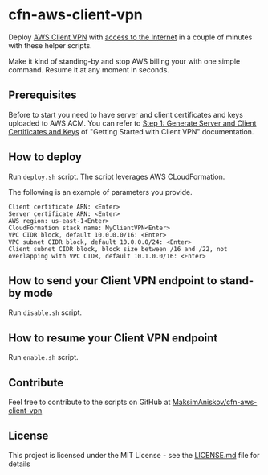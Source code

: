 # cfn-aws-client-vpn

Deploy [AWS Client VPN](https://docs.aws.amazon.com/vpn/latest/clientvpn-admin/what-is.html)
with [access to the Internet](https://docs.aws.amazon.com/vpn/latest/clientvpn-admin/scenario-internet.html)
in a couple of minutes with these helper scripts.

Make it kind of standing-by and stop AWS billing your with one simple command.
Resume it at any moment in seconds.

## Prerequisites

Before to start you need to have server and client certificates and keys uploaded to AWS ACM.
You can refer to [Step 1: Generate Server and Client Certificates and Keys](
https://docs.aws.amazon.com/vpn/latest/clientvpn-admin/cvpn-getting-started.html#cvpn-getting-started-certs)
of "Getting Started with Client VPN" documentation.

## How to deploy

Run ```deploy.sh``` script. The script leverages AWS CLoudFormation.

The following is an example of parameters you provide.

```
Client certificate ARN: <Enter>
Server certificate ARN: <Enter>
AWS region: us-east-1<Enter>
CloudFormation stack name: MyClientVPN<Enter>
VPC CIDR block, default 10.0.0.0/16: <Enter>
VPC subnet CIDR block, default 10.0.0.0/24: <Enter>
Client subnet CIDR block, block size between /16 and /22, not overlapping with VPC CIDR, default 10.1.0.0/16: <Enter>
```

## How to send your Client VPN endpoint to stand-by mode

Run ```disable.sh``` script.

## How to resume your Client VPN endpoint

Run ```enable.sh``` script.

## Contribute
Feel free to contribute to the scripts on GitHub at [MaksimAniskov/cfn-aws-client-vpn](https://github.com/MaksimAniskov/cfn-aws-client-vpn)

## License

This project is licensed under the MIT License - see the [LICENSE.md](LICENSE.md) file for details
